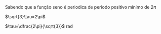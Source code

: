 Sabendo que a função seno é periodica de periodo positivo mínimo de $2\pi$

$\sqrt{3}\tau=2\pi$

$\tau=\dfrac{2\pi}{\sqrt{3}}$ rad